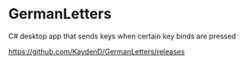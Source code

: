 # GermanLetters
C# desktop app that sends keys when certain key binds are pressed

https://github.com/KaydenD/GermanLetters/releases
